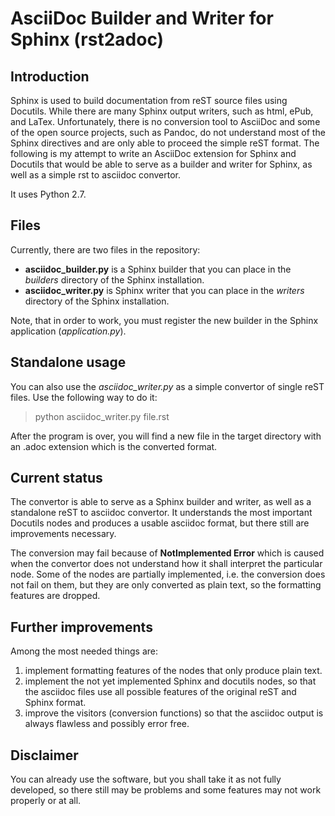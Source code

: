 # AsciiDoc Builder and Writer for Sphinx (rst2adoc)

## Introduction

Sphinx is used to build documentation from reST source files using Docutils. While there are many Sphinx output writers, such as html, ePub, and LaTex. Unfortunately, there is no conversion tool to AsciiDoc and some of the open source projects, such as Pandoc, do not understand most of the Sphinx directives and are only able to proceed the simple reST format. The following is my attempt to write an AsciiDoc extension for Sphinx and Docutils that would be able to serve as a builder and writer for Sphinx, as well as a simple rst to asciidoc convertor.

It uses Python 2.7.

## Files

Currently, there are two files in the repository:

* **asciidoc_builder.py** is a Sphinx builder that you can place in the *builders* directory of the Sphinx installation.
* **asciidoc_writer.py** is Sphinx writer that you can place in the *writers* directory of the Sphinx installation.

Note, that in order to work, you must register the new builder in the Sphinx application (*application.py*).

## Standalone usage

You can also use the *asciidoc_writer.py* as a simple convertor of single reST files. Use the following way to do it:

> python asciidoc_writer.py file.rst

After the program is over, you will find a new file in the target directory with an .adoc extension which is the converted format.


## Current status
The convertor is able to serve as a Sphinx builder and writer, as well as a standalone reST to asciidoc convertor. It understands the most important Docutils nodes and produces a usable asciidoc format, but there still are improvements necessary.

The conversion may fail because of **NotImplemented Error** which is caused when the convertor does not understand how it shall interpret the particular node. Some of the nodes are partially implemented, i.e. the conversion does not fail on them, but they are only converted as plain text, so the formatting features are dropped. 

## Further improvements

 Among the most needed things are:

1. implement formatting features of the nodes that only produce plain text.
2. implement the not yet implemented Sphinx and docutils nodes, so that the asciidoc files use all possible features of the original reST and Sphinx format.
3. improve the visitors (conversion functions) so that the asciidoc output is always flawless and possibly error free.

## Disclaimer

You can already use the software, but you shall take it as not fully developed, so there still may be problems and some features may not work properly or at all.


